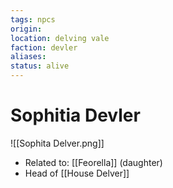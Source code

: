 ```yaml
---
tags: npcs
origin: 
location: delving vale
faction: devler
aliases: 
status: alive
---
```


# Sophitia Devler
![[Sophita Delver.png]]

- Related to: [[Feorella]] (daughter)
- Head of [[House Delver]]